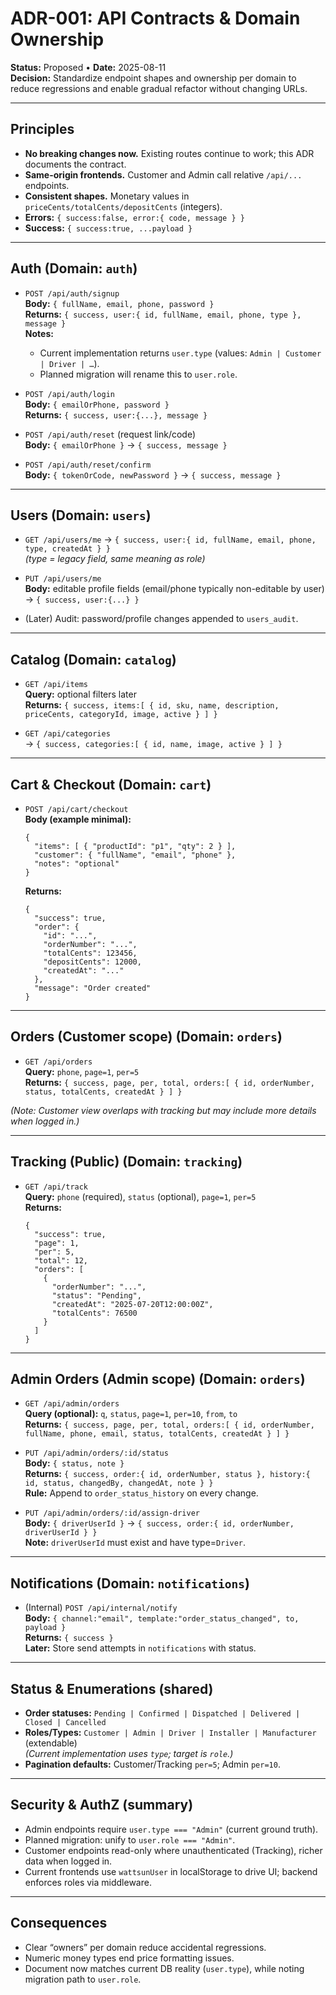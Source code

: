 # ADR-001: API Contracts & Domain Ownership
**Status:** Proposed • **Date:** 2025-08-11  
**Decision:** Standardize endpoint shapes and ownership per domain to reduce regressions and enable gradual refactor without changing URLs.

---

## Principles
- **No breaking changes now.** Existing routes continue to work; this ADR documents the contract.
- **Same-origin frontends.** Customer and Admin call relative `/api/...` endpoints.
- **Consistent shapes.** Monetary values in `priceCents/totalCents/depositCents` (integers).
- **Errors:** `{ success:false, error:{ code, message } }`
- **Success:** `{ success:true, ...payload }`

---

## Auth (Domain: `auth`)
- `POST /api/auth/signup`  
  **Body:** `{ fullName, email, phone, password }`  
  **Returns:** `{ success, user:{ id, fullName, email, phone, type }, message }`  
  **Notes:**  
  - Current implementation returns `user.type` (values: `Admin | Customer | Driver | …`).  
  - Planned migration will rename this to `user.role`.  

- `POST /api/auth/login`  
  **Body:** `{ emailOrPhone, password }`  
  **Returns:** `{ success, user:{...}, message }`

- `POST /api/auth/reset` (request link/code)  
  **Body:** `{ emailOrPhone }` → `{ success, message }`

- `POST /api/auth/reset/confirm`  
  **Body:** `{ tokenOrCode, newPassword }` → `{ success, message }`

---

## Users (Domain: `users`)
- `GET /api/users/me` → `{ success, user:{ id, fullName, email, phone, type, createdAt } }`  
  *(type = legacy field, same meaning as role)*

- `PUT /api/users/me`  
  **Body:** editable profile fields (email/phone typically non-editable by user)  
  → `{ success, user:{...} }`

- (Later) Audit: password/profile changes appended to `users_audit`.

---

## Catalog (Domain: `catalog`)
- `GET /api/items`  
  **Query:** optional filters later  
  **Returns:** `{ success, items:[ { id, sku, name, description, priceCents, categoryId, image, active } ] }`

- `GET /api/categories`  
  → `{ success, categories:[ { id, name, image, active } ] }`

---

## Cart & Checkout (Domain: `cart`)
- `POST /api/cart/checkout`  
  **Body (example minimal):**
  ```
  {
    "items": [ { "productId": "p1", "qty": 2 } ],
    "customer": { "fullName", "email", "phone" },
    "notes": "optional"
  }
  ```
  **Returns:**
  ```
  {
    "success": true,
    "order": {
      "id": "...",
      "orderNumber": "...",
      "totalCents": 123456,
      "depositCents": 12000,
      "createdAt": "..."
    },
    "message": "Order created"
  }
  ```

---

## Orders (Customer scope) (Domain: `orders`)
- `GET /api/orders`  
  **Query:** `phone`, `page=1`, `per=5`  
  **Returns:** `{ success, page, per, total, orders:[ { id, orderNumber, status, totalCents, createdAt } ] }`

*(Note: Customer view overlaps with tracking but may include more details when logged in.)*

---

## Tracking (Public) (Domain: `tracking`)
- `GET /api/track`  
  **Query:** `phone` (required), `status` (optional), `page=1`, `per=5`  
  **Returns:**
  ```
  {
    "success": true,
    "page": 1,
    "per": 5,
    "total": 12,
    "orders": [
      {
        "orderNumber": "...",
        "status": "Pending",
        "createdAt": "2025-07-20T12:00:00Z",
        "totalCents": 76500
      }
    ]
  }
  ```

---

## Admin Orders (Admin scope) (Domain: `orders`)
- `GET /api/admin/orders`  
  **Query (optional):** `q`, `status`, `page=1`, `per=10`, `from`, `to`  
  **Returns:** `{ success, page, per, total, orders:[ { id, orderNumber, fullName, phone, email, status, totalCents, createdAt } ] }`

- `PUT /api/admin/orders/:id/status`  
  **Body:** `{ status, note }`  
  **Returns:** `{ success, order:{ id, orderNumber, status }, history:{ id, status, changedBy, changedAt, note } }`  
  **Rule:** Append to `order_status_history` on every change.

- `PUT /api/admin/orders/:id/assign-driver`  
  **Body:** `{ driverUserId }` → `{ success, order:{ id, orderNumber, driverUserId } }`  
  **Note:** `driverUserId` must exist and have type=`Driver`.

---

## Notifications (Domain: `notifications`)
- (Internal) `POST /api/internal/notify`  
  **Body:** `{ channel:"email", template:"order_status_changed", to, payload }`  
  **Returns:** `{ success }`  
  **Later:** Store send attempts in `notifications` with status.

---

## Status & Enumerations (shared)
- **Order statuses:** `Pending | Confirmed | Dispatched | Delivered | Closed | Cancelled`
- **Roles/Types:** `Customer | Admin | Driver | Installer | Manufacturer` (extendable)  
  *(Current implementation uses `type`; target is `role`.)*
- **Pagination defaults:** Customer/Tracking `per=5`; Admin `per=10`.

---

## Security & AuthZ (summary)
- Admin endpoints require `user.type === "Admin"` (current ground truth).  
- Planned migration: unify to `user.role === "Admin"`.  
- Customer endpoints read-only where unauthenticated (Tracking), richer data when logged in.  
- Current frontends use `wattsunUser` in localStorage to drive UI; backend enforces roles via middleware.

---

## Consequences
- Clear “owners” per domain reduce accidental regressions.
- Numeric money types end price formatting issues.
- Document now matches current DB reality (`user.type`), while noting migration path to `user.role`.
